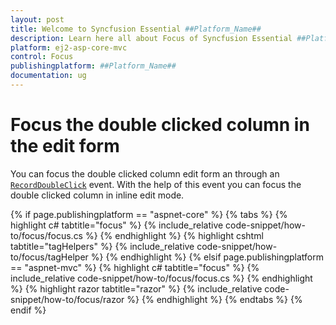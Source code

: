 ```yaml
---
layout: post
title: Welcome to Syncfusion Essential ##Platform_Name##
description: Learn here all about Focus of Syncfusion Essential ##Platform_Name## widgets based on HTML5 and jQuery.
platform: ej2-asp-core-mvc
control: Focus
publishingplatform: ##Platform_Name##
documentation: ug
---
```



# Focus the double clicked column in the edit form

You can focus the double clicked column edit form an through an [`RecordDoubleClick`](https://help.syncfusion.com/cr/cref_files/aspnetcore-js2/Syncfusion.EJ2~Syncfusion.EJ2.Grids.Grid~RecordDoubleClick.html) event. With the help of this event you can focus the double clicked column in inline edit mode.

{% if page.publishingplatform == "aspnet-core" %}
{% tabs %}
{% highlight c# tabtitle="focus" %}
{% include_relative code-snippet/how-to/focus/focus.cs %}
{% endhighlight %}
{% highlight cshtml tabtitle="tagHelpers" %}
{% include_relative code-snippet/how-to/focus/tagHelper %}
{% endhighlight %}
{% elsif page.publishingplatform == "aspnet-mvc" %}
{% highlight c# tabtitle="focus" %}
{% include_relative code-snippet/how-to/focus/focus.cs %}
{% endhighlight %}
{% highlight razor tabtitle="razor" %}
{% include_relative code-snippet/how-to/focus/razor %}
{% endhighlight %}
{% endtabs %}
{% endif %}

